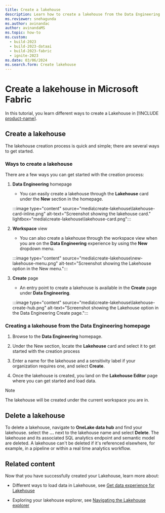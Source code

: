 ```yaml
---
title: Create a lakehouse
description: Learn how to create a lakehouse from the Data Engineering homepage, the Workspace view, or the Create page.
ms.reviewer: snehagunda
ms.author: avinandac
author: avinandaMS
ms.topic: how-to
ms.custom:
  - build-2023
  - build-2023-dataai
  - build-2023-fabric
  - ignite-2023
ms.date: 03/06/2024
ms.search.form: Create lakehouse
---
```


# Create a lakehouse in Microsoft Fabric

In this tutorial, you learn different ways to create a Lakehouse in [!INCLUDE [product-name](../includes/product-name.md)].

## Create a lakehouse

The lakehouse creation process is quick and simple; there are several ways to get started.

### Ways to create a lakehouse

There are a few ways you can get started with the creation process:

1. **Data Engineering** homepage

   - You can easily create a lakehouse through the **Lakehouse** card under the **New** section in the homepage.

   :::image type="content" source="media\create-lakehouse\lakehouse-card-inline.png" alt-text="Screenshot showing the lakehouse card." lightbox="media\create-lakehouse\lakehouse-card.png":::

1. **Workspace** view

   - You can also create a lakehouse through the workspace view when you are on the **Data Engineering** experience by using the **New** dropdown menu.

   :::image type="content" source="media\create-lakehouse\new-lakehouse-menu.png" alt-text="Screenshot showing the Lakehouse option in the New menu.":::

1. **Create** page

   - An entry point to create a lakehouse is available in the **Create** page under **Data Engineering**.

   :::image type="content" source="media\create-lakehouse\lakehouse-create-hub.png" alt-text="Screenshot showing the Lakehouse option in the Data Engineering Create page.":::

### Creating a lakehouse from the Data Engineering homepage

1. Browse to the **Data Engineering** homepage.

1. Under the New section, locate the **Lakehouse** card and select it to get started with the creation process

1. Enter a name for the lakehouse and a sensitivity label if your organization requires one, and select **Create**.

1. Once the lakehouse is created, you land on the **Lakehouse Editor** page where you can get started and load data.

> [!NOTE]
> The lakehouse will be created under the current workspace you are in.

## Delete a lakehouse

To delete a lakehouse, navigate to **OneLake data hub** and find your lakehouse. select the **...** next to the lakehouse name and select **Delete**. The lakehouse and its associated SQL analytics endpoint and semantic model are deleted. A lakehouse can't be deleted if it's referenced elsewhere, for example, in a pipeline or within a real time analytics workflow.

## Related content

Now that you have successfully created your Lakehouse, learn more about:

- Different ways to load data in Lakehouse, see [Get data experience for Lakehouse](load-data-lakehouse.md)

- Exploring your lakehouse explorer, see [Navigating the Lakehouse explorer](navigate-lakehouse-explorer.md)
